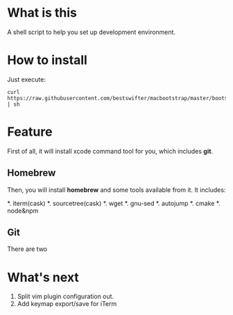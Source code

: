 # What is this

A shell script to help you set up development environment.

# How to install

Just execute:

```shell
curl https://raw.githubusercontent.com/bestswifter/macbootstrap/master/bootstrap.sh | sh
```

# Feature

First of all, it will install xcode command tool for you, which includes **git**.

## Homebrew

Then, you will install **homebrew** and some tools available from it. It includes:

*. iterm(cask)
*. sourcetree(cask)
*. wget
*. gnu-sed
*. autojump
*. cmake
*. node&npm

## Git

There are two 

# What's next

1. Split vim plugin configuration out.
2. Add keymap export/save for iTerm

